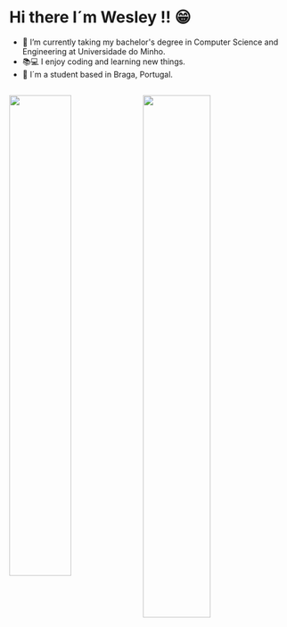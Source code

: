 # Hi there I´m Wesley !! 😁

- 🌱 I’m currently taking my bachelor's degree in Computer Science and Engineering at Universidade do Minho.
- 📚💻 I enjoy coding and learning new things.
- 💬 I´m a student based in Braga, Portugal.

##

<div>
  <a href="https://github.com/WesleyMucelo">
  <img align="left" width="47%" src="https://github-readme-stats.vercel.app/api?username=WesleyMucelo&show_icons=true&theme=tokyonight&include_all_commits=true&count_private=true"/>
  <img align="left" width="49%" src="https://github-readme-stats.vercel.app/api/top-langs/?username=WesleyMucelo&layout=compact&theme=tokyonight"/>
</div>
